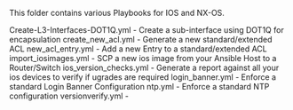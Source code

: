  This folder contains various Playbooks for IOS and NX-OS.
  
  Create-L3-Interfaces-DOT1Q.yml - Create a sub-interface using DOT1Q for encapsulation
  create_new_acl.yml - Generate a new standard/extended ACL 
  new_acl_entry.yml - Add a new Entry to a standard/extended ACL
  import_iosimages.yml - SCP a new ios image from your Ansible Host to a Router/Switch 
  ios_version_checks.yml - Generate a report against all your ios devices to verify if ugrades are required
  login_banner.yml - Enforce a standard Login Banner Configuration
  ntp.yml - Enforce a standard NTP configuration
  versionverify.yml - 
